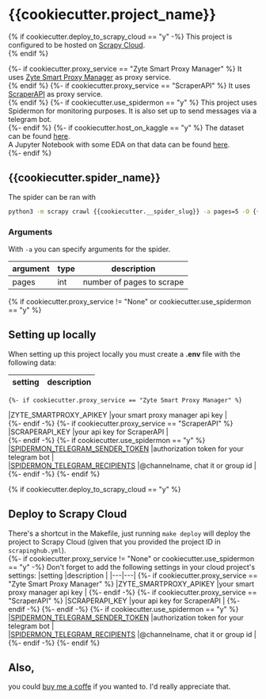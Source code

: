# {{cookiecutter.project_name}}

{% if cookiecutter.deploy_to_scrapy_cloud == "y" -%}
This project is configured to be hosted on [Scrapy Cloud](https://www.zyte.com/scrapy-cloud/).  
{% endif %}

{%- if cookiecutter.proxy_service == "Zyte Smart Proxy Manager" %}
It uses [Zyte Smart Proxy Manager](https://scrapinghub.com/?rfsn=4170080.0597ad) as proxy service.  
{% endif %}
{%- if cookiecutter.proxy_service == "ScraperAPI" %}
It uses [ScraperAPI](https://www.scraperapi.com/?fp_ref=patrick50) as proxy service.  
{% endif %}
{%- if cookiecutter.use_spidermon == "y" %}
This project uses Spidermon for monitoring purposes. 
It is also set up to send messages via a telegram bot.  
{%- endif %}
{%- if cookiecutter.host_on_kaggle == "y" %}
The dataset can be found [here](TODO).  
A Jupyter Notebook with some EDA on that data can be found [here](TODO).  
{%- endif %}

## {{cookiecutter.spider_name}}

The spider can be ran with
```zsh
python3 -m scrapy crawl {{cookiecutter.__spider_slug}} -a pages=5 -O {{cookiecutter.__spider_slug}}.csv
```

### Arguments

With `-a` you can specify arguments for the spider.  

|argument   |type  |description   | 
|---|---|---|
|pages   |int   |number of pages to scrape   |

{% if cookiecutter.proxy_service != "None" or cookiecutter.use_spidermon == "y" %}
## Setting up locally
  
When setting up this project locally you must create a **.env** file with the following data:  

|setting   |description   |  
|---|---|  
    {%- if cookiecutter.proxy_service == "Zyte Smart Proxy Manager" %}
|ZYTE_SMARTPROXY_APIKEY   |your smart proxy manager api key   |  
    {%- endif -%}
    {%- if cookiecutter.proxy_service == "ScraperAPI" %}
|SCRAPERAPI_KEY   |your api key for ScraperAPI   |  
    {%- endif -%}
    {%- if cookiecutter.use_spidermon == "y" %}
|[SPIDERMON_TELEGRAM_SENDER_TOKEN](https://spidermon.readthedocs.io/en/latest/howto/configuring-telegram-for-spidermon.html)   |authorization token for your telegram bot   |  
|[SPIDERMON_TELEGRAM_RECIPIENTS](https://spidermon.readthedocs.io/en/latest/howto/configuring-telegram-for-spidermon.html)   |@channelname, chat it or group id   |  
    {%- endif -%}
{%- endif %}
  
{% if cookiecutter.deploy_to_scrapy_cloud == "y" %}
## Deploy to Scrapy Cloud
There's a shortcut in the Makefile, just running `make deploy` will deploy the project to Scrapy Cloud (given that you provided the project ID in `scrapinghub.yml`).  
    {%- if cookiecutter.proxy_service != "None" or cookiecutter.use_spidermon == "y" -%}
Don't forget to add the following settings in your cloud project's settings:
|setting   |description   | 
|---|---|
        {%- if cookiecutter.proxy_service == "Zyte Smart Proxy Manager" %}
|ZYTE_SMARTPROXY_APIKEY   |your smart proxy manager api key   |
        {%- endif -%}
        {%- if cookiecutter.proxy_service == "ScraperAPI" %}
|SCRAPERAPI_KEY   |your api key for ScraperAPI   |
        {%- endif -%}
    {%- endif -%}
    {%- if cookiecutter.use_spidermon == "y" %}
|[SPIDERMON_TELEGRAM_SENDER_TOKEN](https://spidermon.readthedocs.io/en/latest/howto/configuring-telegram-for-spidermon.html)   |authorization token for your telegram bot   |  
|[SPIDERMON_TELEGRAM_RECIPIENTS](https://spidermon.readthedocs.io/en/latest/howto/configuring-telegram-for-spidermon.html)   |@channelname, chat it or group id   |  
    {%- endif -%}
{%- endif %}
  
## Also, 
you could [buy me a coffe](https://www.buymeacoffee.com/kleinp) if you wanted to. I'd really appreciate that.  
